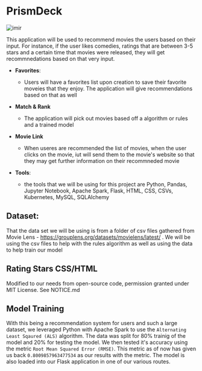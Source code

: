 # PrismDeck

![imir](https://github.com/NomNomNavigator/PrismDeck/assets/122006390/a9808c0b-cb1b-4a66-b4f8-f45126d104e2)






This application will be used to recommend movies the users based on their input. For instance, if the 
user likes comedies, ratings that are between 3-5 stars and a certain time that movies were released, they will get recommnedations based on that very input.

- **Favorites**:
  - Users will have a favorites list upon creation to save their favorite moveies that they enjoy. The application will give
    recommendations based on that as well

- **Match & Rank**
  - The application will pick out movies based off a algorithm or rules and a trained model
    
- **Movie Link**
  - When useres are recommended the list of movies, when the user clicks on the movie, iut will send them to the movie's website so that they may get further information on their recommneded movie
 
- **Tools**:
  - the tools that we will be using for this project are Python, Pandas, Jupyter Notebook, Apache Spark, Flask, HTML, CSS, CSVs, Kubernetes, MySQL, SQLAlchemy

## Dataset:
That the data set we will be using is from a folder of csv files gathered from Movie Lens - https://grouplens.org/datasets/movielens/latest/ . We will be using the csv files to help with the rules algorithm as well as using the data to help train our model
  

## Rating Stars CSS/HTML
Modified to our needs from open-source code, permission granted under MIT License.  See NOTICE.md

## Model Training
With this being a recommendation system for users and such a large dataset, we leveraged Python with Apache Spark to use the `Alternating Least Sqaured (ALS)` algorithm. The data was split for 80% trainig of the model and 20% for testing the model. We then tested it's accuracy using the metric `Root Mean Squared Error (RMSE)`. This metric as of now has given us back `0.8009857963477534` as our results with the metric. The model is also loaded into our Flask application in one of our various routes.

